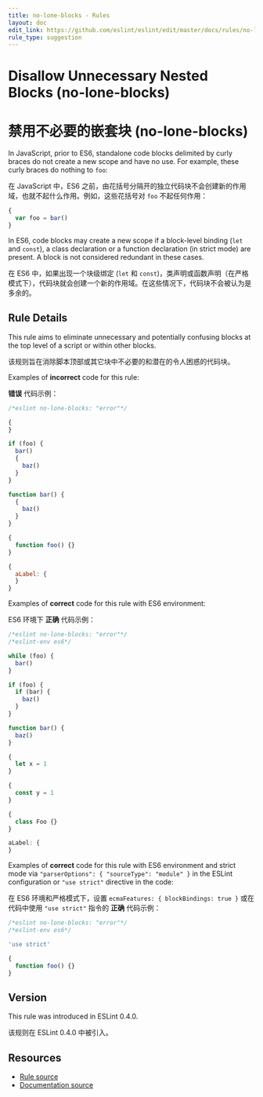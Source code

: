 ```yaml
---
title: no-lone-blocks - Rules
layout: doc
edit_link: https://github.com/eslint/eslint/edit/master/docs/rules/no-lone-blocks.md
rule_type: suggestion
---
```


<!-- Note: No pull requests accepted for this file. See README.md in the root directory for details. -->

# Disallow Unnecessary Nested Blocks (no-lone-blocks)

# 禁用不必要的嵌套块 (no-lone-blocks)

In JavaScript, prior to ES6, standalone code blocks delimited by curly braces do not create a new scope and have no use. For example, these curly braces do nothing to `foo`:

在 JavaScript 中，ES6 之前，由花括号分隔开的独立代码块不会创建新的作用域，也就不起什么作用。例如，这些花括号对 `foo` 不起任何作用：

```js
{
  var foo = bar()
}
```

In ES6, code blocks may create a new scope if a block-level binding (`let` and `const`), a class declaration or a function declaration (in strict mode) are present. A block is not considered redundant in these cases.

在 ES6 中，如果出现一个块级绑定 (`let` 和 `const`)，类声明或函数声明（在严格模式下），代码块就会创建一个新的作用域。在这些情况下，代码块不会被认为是多余的。

## Rule Details

This rule aims to eliminate unnecessary and potentially confusing blocks at the top level of a script or within other blocks.

该规则旨在消除脚本顶部或其它块中不必要的和潜在的令人困惑的代码块。

Examples of **incorrect** code for this rule:

**错误** 代码示例：

```js
/*eslint no-lone-blocks: "error"*/

{
}

if (foo) {
  bar()
  {
    baz()
  }
}

function bar() {
  {
    baz()
  }
}

{
  function foo() {}
}

{
  aLabel: {
  }
}
```

Examples of **correct** code for this rule with ES6 environment:

ES6 环境下 **正确** 代码示例：

```js
/*eslint no-lone-blocks: "error"*/
/*eslint-env es6*/

while (foo) {
  bar()
}

if (foo) {
  if (bar) {
    baz()
  }
}

function bar() {
  baz()
}

{
  let x = 1
}

{
  const y = 1
}

{
  class Foo {}
}

aLabel: {
}
```

Examples of **correct** code for this rule with ES6 environment and strict mode via `"parserOptions": { "sourceType": "module" }` in the ESLint configuration or `"use strict"` directive in the code:

在 ES6 环境和严格模式下，设置 `ecmaFeatures: { blockBindings: true }` 或在代码中使用 `"use strict"` 指令的 **正确** 代码示例：

```js
/*eslint no-lone-blocks: "error"*/
/*eslint-env es6*/

'use strict'

{
  function foo() {}
}
```

## Version

This rule was introduced in ESLint 0.4.0.

该规则在 ESLint 0.4.0 中被引入。

## Resources

- [Rule source](https://github.com/eslint/eslint/tree/master/lib/rules/no-lone-blocks.js)
- [Documentation source](https://github.com/eslint/eslint/tree/master/docs/rules/no-lone-blocks.md)
